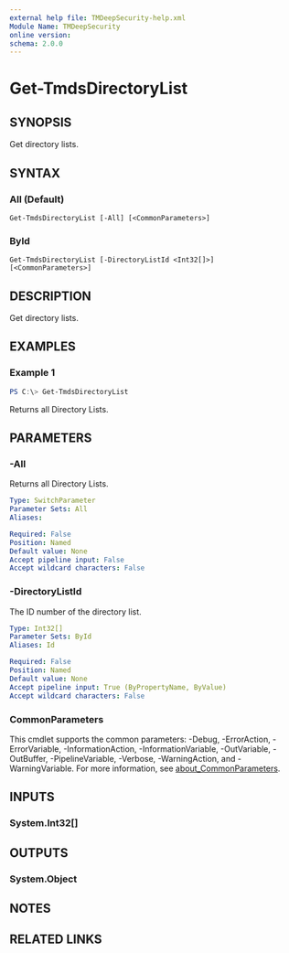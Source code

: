 ```yaml
---
external help file: TMDeepSecurity-help.xml
Module Name: TMDeepSecurity
online version:
schema: 2.0.0
---
```


# Get-TmdsDirectoryList

## SYNOPSIS
Get directory lists.

## SYNTAX

### All (Default)
```
Get-TmdsDirectoryList [-All] [<CommonParameters>]
```

### ById
```
Get-TmdsDirectoryList [-DirectoryListId <Int32[]>] [<CommonParameters>]
```

## DESCRIPTION
Get directory lists.

## EXAMPLES

### Example 1
```powershell
PS C:\> Get-TmdsDirectoryList
```

Returns all Directory Lists.

## PARAMETERS

### -All
Returns all Directory Lists.

```yaml
Type: SwitchParameter
Parameter Sets: All
Aliases:

Required: False
Position: Named
Default value: None
Accept pipeline input: False
Accept wildcard characters: False
```

### -DirectoryListId
The ID number of the directory list.

```yaml
Type: Int32[]
Parameter Sets: ById
Aliases: Id

Required: False
Position: Named
Default value: None
Accept pipeline input: True (ByPropertyName, ByValue)
Accept wildcard characters: False
```

### CommonParameters
This cmdlet supports the common parameters: -Debug, -ErrorAction, -ErrorVariable, -InformationAction, -InformationVariable, -OutVariable, -OutBuffer, -PipelineVariable, -Verbose, -WarningAction, and -WarningVariable. For more information, see [about_CommonParameters](http://go.microsoft.com/fwlink/?LinkID=113216).

## INPUTS

### System.Int32[]

## OUTPUTS

### System.Object
## NOTES

## RELATED LINKS
